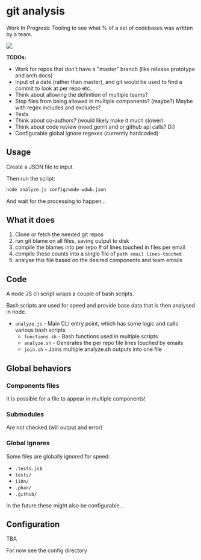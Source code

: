 # git analysis

Work In Progress: Tooling to see what % of a set of codebases was written by a team.

![](https://i.imgur.com/mXBexVJ.png)

**TODOs:**

- Work for repos that don't have a "master" branch (like release prototype and arch docs)
- Input of a date (rather than master), and git would be used to find a commit to look at per repo etc.
- Think about allowing the definition of multiple teams?
- Stop files from being allowed in multiple components? (maybe?) Maybe with regex includes and excludes?
- Tests
- Think about co-authors? (would likely make it much slower)
- Think about code review (need gerrit and or github api calls? D:)
- Configurable global ignore regexes (currently hardcoded)

## Usage

Create a JSON file to input.

Then run the script:

```sh
node analyze.js config/wmde-wdwb.json
```

And wait for the processing to happen...

## What it does

1) Clone or fetch the needed git repos
2) run git blame on all files, saving output to disk
3) compile the blames into per repo # of lines touched in files per email
4) compile these counts into a single file of `path email lines-touched`
5) analyse this file based on the desired components and team emails

## Code

A node JS cli script wraps a couple of bash scripts.

Bash scripts are used for speed and provide base data that is then analysed in node.

- `analyze.js` - Main CLI entry point, which has some logic and calls various bash scripts
  - `functions.sh` - Bash functions used in multiple scripts
  - `analyze.sh` - Generates the per repo file lines touched by emails
  - `join.sh` - Joins multiple analyze.sh outputs into one file

## Global behaviors

### Components files

It is possible for a file to appear in multiple components!

### Submodules

Are not checked (will output and error)

### Global Ignores

Some files are globally ignored for speed:

- `.tests.js$`
- `tests/`
- `i18n/`
- `.phan/`
- `.github/`

In the future these might also be configurable...

## Configuration

TBA

For now see the config directory